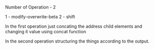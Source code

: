 Number of Operation - 2

1 - modify-overwrite-beta
2 - shift

In the first operation just concating the address child elements and changing it value using concat function

In the second operation structuring the things according to the output.
